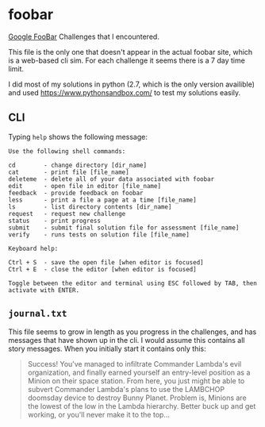 # foobar
[Google FooBar](https://foobar.withgoogle.com/) Challenges that I encountered.

This file is the only one that doesn't appear in the actual foobar site, which is a web-based cli sim.
For each challenge it seems there is a 7 day time limit.

I did most of my solutions in python (2.7, which is the only version availible) and used https://www.pythonsandbox.com/ to test my solutions easily.

## CLI

Typing `help` shows the following message:

```
Use the following shell commands:

cd		  - change directory [dir_name]
cat		  - print file [file_name]
deleteme  - delete all of your data associated with foobar
edit	  - open file in editor [file_name]
feedback  - provide feedback on foobar
less	  - print a file a page at a time [file_name]
ls		  - list directory contents [dir_name]
request	  - request new challenge
status	  - print progress
submit	  - submit final solution file for assessment [file_name]
verify	  - runs tests on solution file [file_name]

Keyboard help:

Ctrl + S  - save the open file [when editor is focused]
Ctrl + E  - close the editor [when editor is focused]

Toggle between the editor and terminal using ESC followed by TAB, then activate with ENTER.
```


## `journal.txt`

This file seems to grow in length as you progress in the challenges, and has messages that have shown up in the cli. I would assume this contains all story messages.
When you initially start it contains only this:


> Success! You've managed to infiltrate Commander Lambda's evil organization, and finally earned yourself an entry-level position as a Minion on their space station. From here, you just might be able to subvert Commander Lambda's plans to use the LAMBCHOP doomsday device to destroy Bunny Planet. Problem is, Minions are the lowest of the low in the Lambda hierarchy. Better buck up and get working, or you'll never make it to the top...

